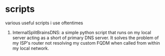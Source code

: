 # scripts
various useful scripts i use oftentimes

1) InternalSplitBrainsDNS: a simple python script that runs on my local server acting as a short of primary DNS server. 
It solves the problem of my ISP's router not resolving my custom FQDM when called from within my local network.
